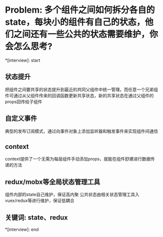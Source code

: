 # Problem: 多个组件之间如何拆分各自的 state，每块小的组件有自己的状态，他们之间还有一些公共的状态需要维护，你会怎么思考?

*[interview]: start
## 状态提升
把组件之间要共享的状态提升到最近的共同父组件中统一管理。而任意一个兄弟组件可通过从父组件传来的回调函数更新共享状态，新的共享状态在通过父组件的props回传给子组件

## 自定义事件
典型的发布订阅模式，通过向事件对象上添加监听器和触发事件来实现组件间通信

## context
context提供了一个无需为每层组件手动添加props，就能在组件舒建进行数据传递的方法

## redux/mobx等全局状态管理工具

组件内部的state自己维护，保证高内聚
公共状态由相关状态管理工具入vuex/redux等进行维护，保证低耦合
## 关键词: state、redux
*[interview]: end
